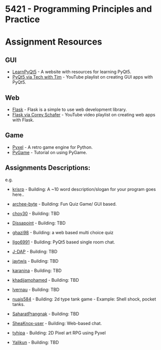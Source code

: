 # 5421 - Programming Principles and Practice


Assignment Resources
======================

## GUI

* [LearnPyQt5](https://www.learnpyqt.com/) - A website with resources for learning PyQt5.
* [PyQt5 via Tech with Tim](https://www.youtube.com/watch?v=Vde5SH8e1OQ&list=PLzMcBGfZo4-lB8MZfHPLTEHO9zJDDLpYj) - YouTube playlist on creating GUI apps with PyQt5.

## Web
* [Flask](https://flask.palletsprojects.com/en/1.1.x/quickstart/) - Flask is a simple to use web development library.
* [Flask via Corey Schafer](https://www.youtube.com/watch?v=MwZwr5Tvyxo&list=PL-osiE80TeTs4UjLw5MM6OjgkjFeUxCYH) - YouTube video playlist on creating web apps with Flask.

## Game
* [Pyxel](https://github.com/kitao/pyxel) - A retro game engine for Python.
* [PyGame](https://realpython.com/pygame-a-primer/) - Tutorial on using PyGame.


## Assignments Descriptions:
e.g.
* [krisrp](https://github.com/krisrp) - Building: A ~10 word description/slogan for your program goes here.. 

* [archee-byte](https://github.com/archee-byte) - Building: Fun Quiz Game/ GUI based. 
* [choy30](https://github.com/choy30) - Building: TBD
* [Dissapoint](https://github.com/Dissapoint) - Building: TBD
* [ghazi98](https://github.com/ghazi98) - Building: a web based multi choice quiz
* [Ilgo6991](https://github.com/Ilgo6991) - Building: PyQt5 based single room chat.
* [J-DAP](https://github.com/J-DAP) - Building: TBD
* [jaytwis](https://github.com/jaytwis) - Building: TBD
* [karanina](https://github.com/karanina) - Building: TBD
* [khadijamohamed](https://github.com/khadijamohamed) - Building: TBD
* [lvernau](https://github.com/lvernau) - Building: TBD
* [nuais584](https://github.com/nuais584) - Building: 2d type tank game - Example: Shell shock, pocket tanks.
* [SaharatPrangnak](https://github.com/SaharatPrangnak) - Building: TBD
* [SheaKnox-user](https://github.com/SheaKnox-user) - Building: Web-based chat.
* [tyhipa](https://github.com/tyhipa) - Building: 2D Pixel art RPG using Pyxel
* [Yalikun](https://github.com/Yalikun) - Building: TBD

